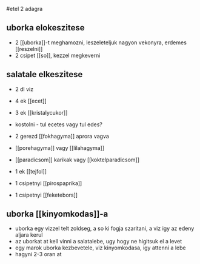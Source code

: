 #etel 
2 adagra
## uborka elokeszitese
- 2 [[uborka]]-t meghamozni, leszeleteljuk nagyon vekonyra, erdemes [[reszelni]]
- 2 csipet [[so]], kezzel megkeverni

## salatale elkeszitese
- 2 dl viz
- 4 ek [[ecet]]
- 3 ek [[kristalycukor]]
- kostolni - tul ecetes vagy tul edes?
- 2 gerezd [[fokhagyma]] aprora vagva

- [[porehagyma]] vagy [[lilahagyma]]
- [[paradicsom]] karikak vagy [[koktelparadicsom]]
- 1 ek [[tejfol]]
- 1 csipetnyi [[pirospaprika]]
- 1 csipetnyi [[feketebors]]

## uborka [[kinyomkodas]]-a
- uborka egy vizzel telt zoldseg, a so ki fogja szaritani, a viz igy az edeny aljara kerul
- az uborkat at kell vinni a salatalebe, ugy hogy ne higitsuk el a levet
- egy marok uborka kezbevetele, viz kinyomkodasa, igy attenni a lebe
- hagyni 2-3 oran at
